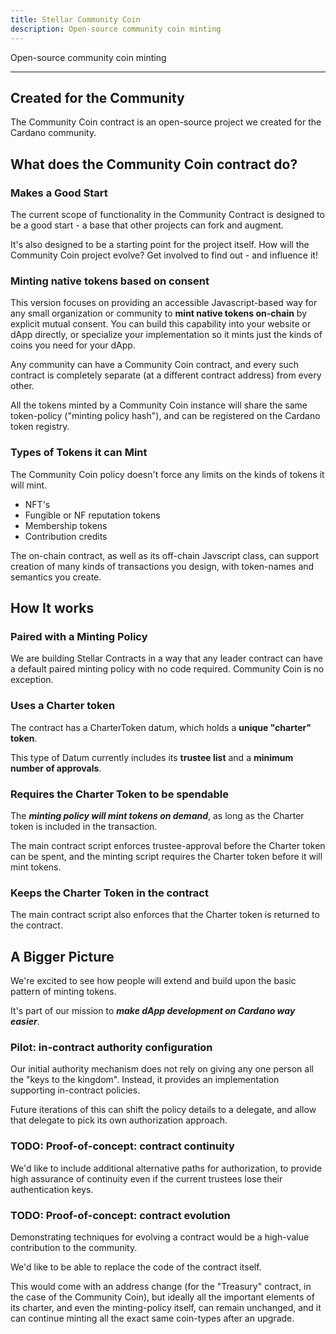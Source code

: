 ```yaml
---
title: Stellar Community Coin
description: Open-source community coin minting
---
```


Open-source community coin minting

---

## Created for the Community

The Community Coin contract is an open-source project we created for the Cardano community.

## What does the Community Coin contract do?

### Makes a Good Start

The current scope of functionality in the Community Contract is designed to be a good start - a base that other projects can fork and augment.

It's also designed to be a starting point for the project itself.  How will the Community Coin project evolve?  Get involved to find out - and influence it!

### Minting native tokens based on consent

This version focuses on providing an accessible Javascript-based way for any small organization or community to **mint native tokens on-chain** by explicit mutual consent.  You can build this capability into your website or dApp directly, or specialize your implementation so it mints just the kinds of coins you need for your dApp.

Any community can have a Community Coin contract, and every such contract is completely separate (at a different contract address) from every other.

All the tokens minted by a Community Coin instance will share the same token-policy ("minting policy hash"), and can be registered on the Cardano token registry.

### Types of Tokens it can Mint

The Community Coin policy doesn't force any limits on the kinds of tokens it will mint. 

  * NFT's
  * Fungible or NF reputation tokens
  * Membership tokens
  * Contribution credits

The on-chain contract, as well as its off-chain Javscript class, can support creation of many kinds of transactions you design, with token-names and semantics you create.

## How It works

### Paired with a Minting Policy

We are building Stellar Contracts in a way that any leader contract can have a default paired minting policy with no code required.  Community Coin is no exception.

### Uses a Charter token

The contract has a CharterToken datum, which holds a **unique "charter" token**.  

This type of Datum currently includes its **trustee list** and a **minimum number of approvals**.

### Requires the Charter Token to be spendable

The ***minting policy will mint tokens on demand***, as long as the Charter token is included in the transaction.

The main contract script enforces trustee-approval before the Charter token can be spent, and the minting script requires the Charter token before it will mint tokens.

### Keeps the Charter Token in the contract

The main contract script also enforces that the Charter token is returned to the contract.

## A Bigger Picture

We're excited to see how people will extend and build upon the basic pattern of minting tokens.

It's part of our mission to ***make dApp development on Cardano way easier***.

### Pilot: in-contract authority configuration

Our initial authority mechanism does not rely on giving any one person all the "keys to the kingdom".  Instead, it provides an implementation supporting in-contract policies.

Future iterations of this can shift the policy details to a delegate, and allow that delegate to pick its own authorization approach.

### TODO: Proof-of-concept: contract continuity

We'd like to include additional alternative paths for authorization, to provide high assurance of continuity even if the current trustees lose their authentication keys.

### TODO: Proof-of-concept: contract evolution

Demonstrating techniques for evolving a contract would be a high-value contribution to the community.

We'd like to be able to replace the code of the contract itself.  

This would come with an address change (for the "Treasury" contract, in the case of the Community Coin), but ideally all the important elements of its charter, and even the minting-policy itself, can remain unchanged, and it can continue minting all the exact same coin-types after an upgrade.





